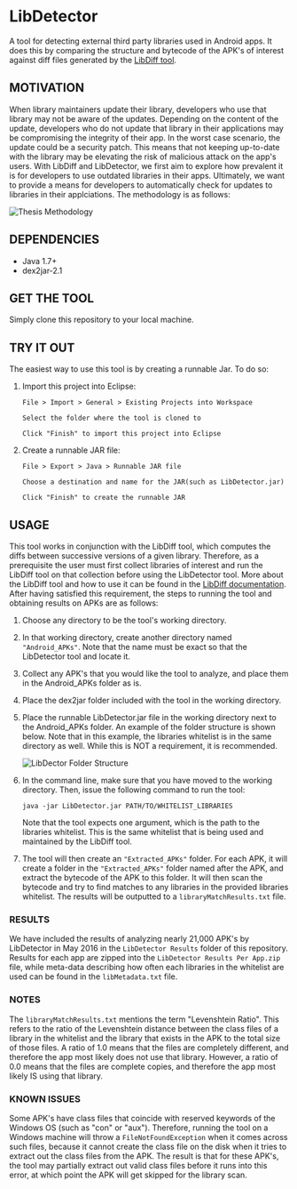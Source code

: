 # LibDetector
A tool for detecting external third party libraries used in Android apps. It does this by comparing the structure and bytecode of the APK's of interest against diff files generated by the [LibDiff tool](https://github.com/zchi88/LibDiff "LibDiff Tool").

## MOTIVATION
When library maintainers update their library, developers who use that library may not be aware of the updates. Depending on the content of the update, developers who do not update that library in their applications may be compromising the integrity of their app. In the worst case scenario, the update could be a security patch. This means that not keeping up-to-date with the library may be elevating the risk of malicious attack on the app's users. With LibDiff and LibDetector, we first aim to explore how prevalent it is for developers to use outdated libraries in their apps. Ultimately, we want to provide a means for developers to automatically check for updates to libraries in their applciations. The methodology is as follows:

![Thesis Methodology](https://github.com/zchi88/LibDetector/blob/master/Research%20Methodology.png?raw=true "Thesis Methodology")

## DEPENDENCIES
- Java 1.7+
- dex2jar-2.1

## GET THE TOOL
Simply clone this repository to your local machine.


## TRY IT OUT
The easiest way to use this tool is by creating a runnable Jar. To do so:

1. Import this project into Eclipse:

	```Eclipse
	File > Import > General > Existing Projects into Workspace 

	Select the folder where the tool is cloned to

	Click "Finish" to import this project into Eclipse
	```

2. Create a runnable JAR file:

	```Eclipse
	File > Export > Java > Runnable JAR file

	Choose a destination and name for the JAR(such as LibDetector.jar)

	Click "Finish" to create the runnable JAR
	```

## USAGE
This tool works in conjunction with the LibDiff tool, which computes the diffs between successive versions of a given library. Therefore, as a prerequisite the user must first collect libraries of interest and run the LibDiff tool on that collection before using the LibDetector tool. More about the LibDiff tool and how to use it can be found in the [LibDiff documentation](https://github.com/zchi88/LibDiff "LibDiff Tool"). After having satisfied this requirement, the steps to running the tool and obtaining results on APKs are as follows:

1. Choose any directory to be the tool's working directory.
2. In that working directory, create another directory named ```"Android_APKs"```. Note that the name must be exact so that the LibDetector tool and locate it. 
3. Collect any APK's that you would like the tool to analyze, and place them in the Android_APKs folder as is.
4. Place the dex2jar folder included with the tool in the working directory.
5. Place the runnable LibDetector.jar file in the working directory next to the Android_APKs folder.
An example of the folder structure is shown below. Note that in this example, the libraries whitelist is in the same directory as well. While this is NOT a requirement, it is recommended.
	
	![LibDector Folder Structure](https://github.com/zchi88/LibDetector/blob/master/LibDetectorRequirements.png?raw=true "LibDector Folder Structure")

6. In the command line, make sure that you have moved to the working directory. Then, issue the following command to run the tool:

	```console
	java -jar LibDetector.jar PATH/TO/WHITELIST_LIBRARIES
	```
	
	Note that the tool expects one argument, which is the path to the libraries whitelist. This is the same whitelist that is being used and maintained by the LibDiff tool.

7. The tool will then create an ```"Extracted_APKs"``` folder. For each APK, it will create a folder in the ```"Extracted_APKs"``` folder named after the APK, and extract the bytecode of the APK to this folder. It will then scan the bytecode and try to find matches to any libraries in the provided libraries whitelist. The results will be outputted to a ```libraryMatchResults.txt``` file.

### RESULTS
We have included the results of analyzing nearly 21,000 APK's by LibDetector in May 2016 in the ```LibDetector Results``` folder of this repository. Results for each app are zipped into the ```LibDetector Results Per App.zip``` file, while meta-data describing how often each libraries in the whitelist are used can be found in the ```libMetadata.txt``` file.

### NOTES
The ```libraryMatchResults.txt``` mentions the term "Levenshtein Ratio". This refers to the ratio of the Levenshtein distance between the class files of a library in the whitelist and the library that exists in the APK to the total size of those files. A ratio of 1.0 means that the files are completely different, and therefore the app most likely does not use that library. However, a ratio of 0.0 means that the files are complete copies, and therefore the app most likely IS using that library.


### KNOWN ISSUES
Some APK's have class files that coincide with reserved keywords of the Windows OS (such as "con" or "aux"). Therefore, running the tool on a Windows machine will throw a ```FileNotFoundException``` when it comes across such files, because it cannot create the class file on the disk when it tries to extract out the class files from the APK. The result is that for these APK's, the tool may partially extract out valid class files before it runs into this error, at which point the APK will get skipped for the library scan.
